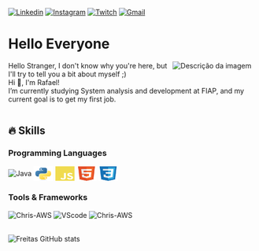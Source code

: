 [![Linkedin](https://img.shields.io/badge/LinkedIn-0077B5?style=for-the-badge&logo=linkedin&logoColor=white)](https://www.linkedin.com/in/rafael-freitas-9345492b5/)
[![Instagram](https://img.shields.io/badge/Instagram-E4405F?style=for-the-badge&logo=instagram&logoColor=white)](https://www.instagram.com/freitas.raff/)
[![Twitch](https://img.shields.io/badge/Twitch-9146FF?style=for-the-badge&logo=twitch&logoColor=white)](https://www.twitch.tv/s0mew4y)
[![Gmail](https://img.shields.io/badge/Gmail-D14836?style=for-the-badge&logo=gmail&logoColor=white)](https://mail.google.com/mail/u/0/?tab=rm&ogbl#inbox?compose=CllgCJTHVmfWTLXzDkksDmTNHdXpGPmmBVwtlcTrMzczDLzfcpwKvzPKcMMQzMGZNSXZQqPHhrL)

# Hello Everyone

<div style="overflow: auto; width: 100%;">
  <img src="https://media0.giphy.com/media/v1.Y2lkPTc5MGI3NjExMHU5eWgyeGhiMDlzMmJldzhhaW1zZW5oOGIyMWw1dzBuNjl3aWRjcCZlcD12MV9pbnRlcm5hbF9naWZfYnlfaWQmY3Q9Zw/S7u66urzxc2J2/giphy.gif" alt="Descrição da imagem" style="float: right; margin-right: 10px;">
  <pH>Hello Stranger, I don't know why you're here, but I'll try to tell you a bit about myself ;)
<br>Hi 👋, I'm Rafael!<br>I’m currently studying System analysis and development at FIAP, and my current goal is to get my first job.</p>
</div>


## 🔥 Skills
  <!-- Skills: Programming Languages -->
<div style="flex-basis: 48%;">
    <h3>Programming Languages</h3>
    <img align="center" alt="Java" height="35" width="40"src="https://cdn.jsdelivr.net/gh/devicons/devicon@latest/icons/java/java-original.svg">
    <img align="center" alt="Python" height="30" width="40" src="https://raw.githubusercontent.com/devicons/devicon/master/icons/python/python-original.svg">
    <img align="center" alt="Js" height="30" width="40" src="https://raw.githubusercontent.com/devicons/devicon/master/icons/javascript/javascript-plain.svg">
    <img align="center" alt="HTML" height="30" width="40" src="https://raw.githubusercontent.com/devicons/devicon/master/icons/html5/html5-original.svg">
    <img align="center" alt="CSS" height="30" width="40" src="https://raw.githubusercontent.com/devicons/devicon/master/icons/css3/css3-original.svg">
</div>
    
<!-- Skills: Tools & Frameworks -->
<div style="flex-basis: 48%;">
    <h3>Tools & Frameworks</h3>
    <img align="center" alt="Chris-AWS" height="30" width="40" src="https://cdn.jsdelivr.net/gh/devicons/devicon@latest/icons/intellij/intellij-original.svg">
    <img align="center" alt="VScode" height="30" width="40" src="https://cdn.jsdelivr.net/gh/devicons/devicon/icons/vscode/vscode-original.svg">
    <img align="center" alt="Chris-AWS" height="30" width="40" src="https://cdn.jsdelivr.net/gh/devicons/devicon/icons/git/git-original.svg">
            
</div><br>

![Freitas GitHub stats](https://github-readme-stats.vercel.app/api?username=devfreitas&show_icons=true&theme=dracula)
